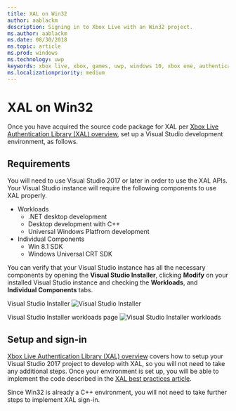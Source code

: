 ```yaml
---
title: XAL on Win32
author: aablackm
description: Signing in to Xbox Live with an Win32 project.
ms.author: aablackm
ms.date: 08/30/2018
ms.topic: article
ms.prod: windows
ms.technology: uwp
keywords: xbox live, xbox, games, uwp, windows 10, xbox one, authentication, sign-in
ms.localizationpriority: medium
---
```


# XAL on Win32

Once you have acquired the source code package for XAL per [Xbox Live Authentication Library (XAL) overview](xal-overview.md), set up a Visual Studio development environment, as follows.


## Requirements

You will need to use Visual Studio 2017 or later in order to use the XAL APIs.
Your Visual Studio instance will require the following components to use XAL properly.

- Workloads
    - .NET desktop development
    - Desktop development with C++
    - Universal Windows Platfrom development
- Individual Components
    - Win 8.1 SDK
    - Windows Universal CRT SDK

You can verify that your Visual Studio instance has all the necessary components by opening the **Visual Studio Installer**, clicking **Modify** on your installed Visual Studio instance and checking the **Workloads**, and **Individual Components** tabs.

Visual Studio Installer
![Visual Studio Installer](../../images/xal/vsinstaller.JPG)

Visual Studio Installer workloads page
![Visual Studio Installer workloads](../../images/xal/vsinstaller_workloads.JPG)


## Setup and sign-in

[Xbox Live Authentication Library (XAL) overview](xal-overview.md#integrate-xal-into-visual-studio) covers how to setup your Visual Studio 2017 project to develop with XAL, so you will not need to take any additional steps.
Once your environment is set up, you will be able to implement the code described in the [XAL best practices article](xal-sign-in.md).

Since Win32 is already a C++ environment, you will not need to take further steps to implement XAL sign-in.
